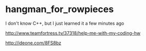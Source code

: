# hangman_for_rowpieces
I don't know C++, but I just learned it a few minutes ago

http://www.teamfortress.tv/37318/help-me-with-my-coding-hw

http://ideone.com/8FS8bz
